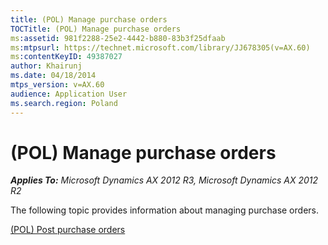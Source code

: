 ```yaml
---
title: (POL) Manage purchase orders
TOCTitle: (POL) Manage purchase orders
ms:assetid: 981f2288-25e2-4442-b880-83b3f25dfaab
ms:mtpsurl: https://technet.microsoft.com/library/JJ678305(v=AX.60)
ms:contentKeyID: 49387027
author: Khairunj
ms.date: 04/18/2014
mtps_version: v=AX.60
audience: Application User
ms.search.region: Poland
---
```


# (POL) Manage purchase orders 


_**Applies To:** Microsoft Dynamics AX 2012 R3, Microsoft Dynamics AX 2012 R2_

The following topic provides information about managing purchase orders.

[(POL) Post purchase orders](pol-post-purchase-orders.md)

  


